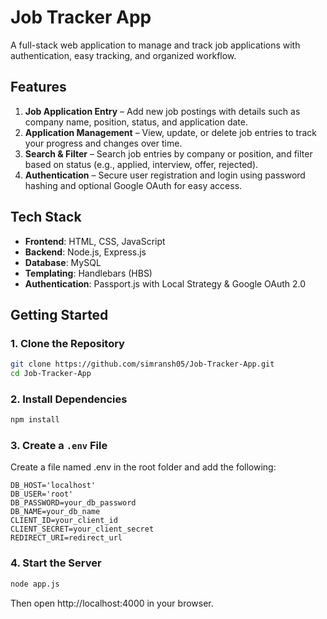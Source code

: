 # Job Tracker App

A full-stack web application to manage and track job applications with authentication, easy tracking, and organized workflow.

## Features
1. **Job Application Entry** – Add new job postings with details such as company name, position, status, and application date.
2. **Application Management** – View, update, or delete job entries to track your progress and changes over time.
3. **Search & Filter** – Search job entries by company or position, and filter based on status (e.g., applied, interview, offer, rejected).
4. **Authentication** – Secure user registration and login using password hashing and optional Google OAuth for easy access.

## Tech Stack
- **Frontend**: HTML, CSS, JavaScript
- **Backend**: Node.js, Express.js
- **Database**: MySQL
- **Templating**: Handlebars (HBS)
- **Authentication**: Passport.js with Local Strategy & Google OAuth 2.0

## Getting Started

### 1. Clone the Repository
```bash
git clone https://github.com/simransh05/Job-Tracker-App.git
cd Job-Tracker-App
```
### 2. Install Dependencies 
```bash
npm install
```

### 3. Create a ```.env``` File
Create a file named .env in the root folder and add the following:
```env
DB_HOST='localhost'
DB_USER='root'
DB_PASSWORD=your_db_password
DB_NAME=your_db_name
CLIENT_ID=your_client_id
CLIENT_SECRET=your_client_secret
REDIRECT_URI=redirect_url
```

### 4. Start the Server
```bash
node app.js
```
Then open http://localhost:4000 in your browser.
